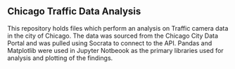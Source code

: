 Chicago Traffic Data Analysis
---------------------------------
This repository holds files which perform an analysis on Traffic camera data in the city of Chicago. The data was sourced from the Chicago City Data Portal and was pulled using Socrata to connect to the API. Pandas and Matplotlib were used in Jupyter Notbeook as the primary libraries used for analysis and plotting of the findings.
